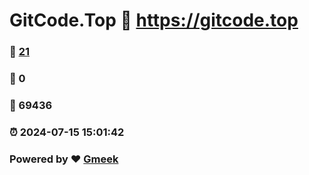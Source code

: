 # GitCode.Top :link: https://gitcode.top 
### :page_facing_up: [21](https://gitcode.top/tag.html) 
### :speech_balloon: 0 
### :hibiscus: 69436 
### :alarm_clock: 2024-07-15 15:01:42 
### Powered by :heart: [Gmeek](https://github.com/Meekdai/Gmeek)
